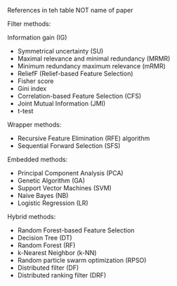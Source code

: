 References in teh table NOT name of paper

Filter methods:

Information gain (IG)
- Symmetrical uncertainty (SU)
- Maximal relevance and minimal redundancy (MRMR)
- Minimum redundancy maximum relevance (mRMR)
- ReliefF (Relief-based Feature Selection)
- Fisher score
- Gini index
- Correlation-based Feature Selection (CFS)
- Joint Mutual Information (JMI)
- t-test

Wrapper methods:
- Recursive Feature Elimination (RFE) algorithm
- Sequential Forward Selection (SFS)

Embedded methods:
- Principal Component Analysis (PCA)
- Genetic Algorithm (GA)
- Support Vector Machines (SVM)
- Naive Bayes (NB)
- Logistic Regression (LR)

Hybrid methods:
- Random Forest-based Feature Selection
- Decision Tree (DT)
- Random Forest (RF)
- k-Nearest Neighbor (k-NN)
- Random particle swarm optimization (RPSO)
- Distributed filter (DF)
- Distributed ranking filter (DRF)